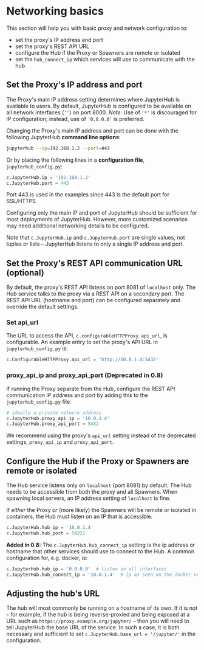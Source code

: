# Networking basics

This section will help you with basic proxy and network configuration to:

- set the proxy's IP address and port
- set the proxy's REST API URL
- configure the Hub if the Proxy or Spawners are remote or isolated
- set the `hub_connect_ip` which services will use to communicate with the hub

## Set the Proxy's IP address and port

The Proxy's main IP address setting determines where JupyterHub is available to users.
By default, JupyterHub is configured to be available on all network interfaces
(`''`) on port 8000. *Note*: Use of `'*'` is discouraged for IP configuration;
instead, use of `'0.0.0.0'` is preferred. 

Changing the Proxy's main IP address and port can be done with the following
JupyterHub **command line options**:

```bash
jupyterhub --ip=192.168.1.2 --port=443
```

Or by placing the following lines in a **configuration file**,
`jupyterhub_config.py`:

```python
c.JupyterHub.ip = '192.168.1.2'
c.JupyterHub.port = 443
```

Port 443 is used in the examples since 443 is the default port for SSL/HTTPS.

Configuring only the main IP and port of JupyterHub should be sufficient for
most deployments of JupyterHub. However, more customized scenarios may need
additional networking details to be configured.

Note that `c.JupyterHub.ip` and `c.JupyterHub.port` are single values,
not tuples or lists – JupyterHub listens to only a single IP address and
port.

## Set the Proxy's REST API communication URL (optional)

By default, the proxy's REST API listens on port 8081 of `localhost` only.
The Hub service talks to the proxy via a REST API on a secondary port. 
The REST API URL (hostname and port) can be configured separately and override the default settings.

### Set api_url

The URL to access the API, `c.configurableHTTPProxy.api_url`, is configurable.
An example entry to set the proxy's API URL in `jupyterhub_config.py` is:

```python
c.ConfigurableHTTPProxy.api_url = 'http://10.0.1.4:5432'
```

### proxy_api_ip and proxy_api_port (Deprecated in 0.8)

If running the Proxy separate from the Hub, configure the REST API communication
IP address and port by adding this to the `jupyterhub_config.py` file:

```python
# ideally a private network address
c.JupyterHub.proxy_api_ip = '10.0.1.4'
c.JupyterHub.proxy_api_port = 5432
```

We recommend using the proxy's `api_url` setting instead of the deprecated
settings, `proxy_api_ip` and `proxy_api_port`.

## Configure the Hub if the Proxy or Spawners are remote or isolated

The Hub service listens only on `localhost` (port 8081) by default.
The Hub needs to be accessible from both the proxy and all Spawners.
When spawning local servers, an IP address setting of `localhost` is fine.

If *either* the Proxy *or* (more likely) the Spawners will be remote or
isolated in containers, the Hub must listen on an IP that is accessible.

```python
c.JupyterHub.hub_ip = '10.0.1.4'
c.JupyterHub.hub_port = 54321
```

**Added in 0.8:** The `c.JupyterHub.hub_connect_ip` setting is the ip address or
hostname that other services should use to connect to the Hub. A common
configuration for, e.g. docker, is:

```python
c.JupyterHub.hub_ip = '0.0.0.0'  # listen on all interfaces
c.JupyterHub.hub_connect_ip = '10.0.1.4'  # ip as seen on the docker network. Can also be a hostname.
```

## Adjusting the hub's URL

The hub will most commonly be running on a hostname of its own.  If it
is not – for example, if the hub is being reverse-proxied and being
exposed at a URL such as `https://proxy.example.org/jupyter/` – then
you will need to tell JupyterHub the base URL of the service.  In such
a case, it is both necessary and sufficient to set
`c.JupyterHub.base_url = '/jupyter/'` in the configuration.
